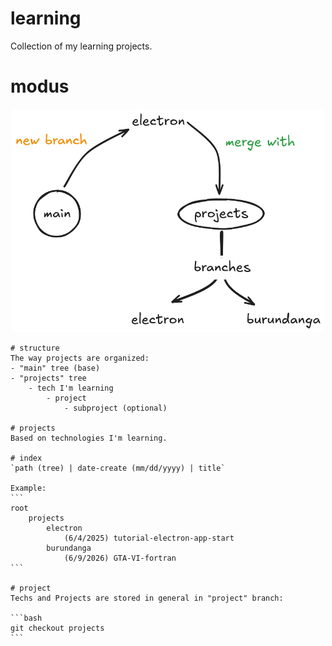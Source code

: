 # learning
Collection of my learning projects.

# modus
<p align="center">
  <img src="./modus.png" alt="Vista previa" width="500"/>
</p>

    # structure
    The way projects are organized:
    - "main" tree (base)
    - "projects" tree
        - tech I'm learning
            - project
                - subproject (optional)

    # projects
    Based on technologies I'm learning.
    
    # index
    `path (tree) | date-create (mm/dd/yyyy) | title`
    
    Example:
    ```
    root
        projects
            electron
                (6/4/2025) tutorial-electron-app-start
            burundanga
                (6/9/2026) GTA-VI-fortran
    ```
    
    # project
    Techs and Projects are stored in general in "project" branch:
    
    ```bash
    git checkout projects
    ```
